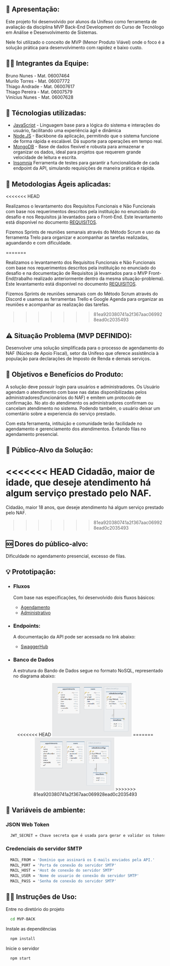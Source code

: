 ## 📑 Apresentação:

Este projeto foi desenvolvido por alunos da Unifeso como ferramenta de avaliação da disciplina MVP Back-End Development do Curso de Tecnólogo em Análise e Desenvolvimento de Sistemas.

Nele foi utilizado o conceito de MVP (Menor Produto Viável) onde o foco é a solução prática para desenvolvimento com rapidez e baixo custo.

## 👨‍💻 Integrantes da Equipe:

Bruno Nunes - Mat. 06007464 <br>
Murilo Torres - Mat. 06007772 <br>
Thiago Andrade - Mat. 06007617 <br>
Thiago Pereira - Mat. 06007579 <br>
Vinícius Nunes - Mat. 06007628 <br>

## 🤖 Técnologias utilizadas:

-   [JavaScript](https://developer.mozilla.org/pt-BR/docs/Web/JavaScript) - Linguagem base para a lógica do sistema e interações do usuário, facilitando uma experiência ágil e dinâmica
-   [Node.JS](https://nodejs.org/pt) - Backbone da aplicação, permitindo que o sistema funcione de forma rápida e escalável. Dá suporte para operações em tempo real.
-   [MongoDB](https://www.mongodb.com/pt-br) - Base de dados flexível e robusta para armazenar e organizar os dados, ideal para projetos que requerem grande velocidade de leitura e escrita.
-   [Insomnia](https://insomnia.rest/download) Ferramenta de testes para garantir a funcionalidade de cada endpoint da API, simulando requisições de maneira prática e rápida.

## 🚀 Metodologias Ágeis aplicadas:
<<<<<<< HEAD

Realizamos o levantamento dos Requisitos Funcionais e Não Funcionais com base nos requerimentos descritos pela instituição no enunciado do desafio e nos Requisitos já levantados para o Front-End. Este levantamento está disponível no documento [REQUISITOS](REQUISITOS.xlsx).

Fizemos Sprints de reuniões semanais através do Método Scrum e uso da ferramenta Trelo para organizar e acompanhar as tarefas realizadas, aguandando e com dificuldade.

=======
    
  Realizamos o levantamento dos Requisitos Funcionais e Não Funcionais com base nos requerimentos descritos pela instituição no enunciado do desafio e na documentação de Requisitos já levantados para o MVP Front-End(trabalho realizado anteriormente dentro da mesma situação-problema). Este levantamento está disponível no documento [REQUISITOS](docs/REQUISITOS.xlsx).

  Fizemos Sprints de reuniões semanais com do Método Scrum através do Discord e usamos as ferramentas Trello e Google Agenda para organizar as reuniões e acompanhar as realização das tarefas.
    
>>>>>>> 81ea920380741a2f367aac069928ead0c2035493
## ⚠️ Situação Problema (MVP DEFINIDO):

Desenvolver uma solução simplificada para o processo de agendamento do NAF (Núcleo de Apoio Fiscal), setor da Unifeso que oferece assistência à população para declarações de Imposto de Renda e demais serviços.

## 🎯 Objetivos e Benefícios do Produto:

A solução deve possuir login para usuários e administradores. Os Usuário agendam o atendimento com base nas datas disponibilizadas pelos administradores(funcionários do NAF) e emitem um protocolo de confirmação. No ato do atendimento os administradores confirmam ou cancelam atendimento no sistema. Podendo também, o usuário deixar um comentário sobre a experiencia do serviço prestado.

Com esta ferramenta, intituição e comunidade terão facilidade no agendamento e gerenciamento dos atendimentos. Evitando filas no agendamento presencial.

## 👥 Público-Alvo da Solução:

<<<<<<< HEAD
Cidadão, maior de idade, que deseje atendimento há algum serviço prestado pelo NAF.
=======
  Cidadão, maior 18 anos, que deseje atendimento há algum serviço prestado pelo NAF.
>>>>>>> 81ea920380741a2f367aac069928ead0c2035493

## 🆘 Dores do público-alvo:

Dificuldade no agendamento presencial, excesso de filas.

## 💡 Prototipação:

-   ### Fluxos

    Com base nas especificações, foi desenvolvido dois fluxos básicos:

    -   [Agendamento](https://github.com/thiagogigante/MVP-BACK/blob/main/docs/images/fluxo-agendamento.jpeg)
    -   [Administrativo](https://github.com/thiagogigante/MVP-BACK/blob/main/docs/images/fluxo-administracao.jpeg)

- ### Endpoints:

  A documentação da API pode ser acessada no link abaixo:
  - [SwaggerHub](https://app.swaggerhub.com/apis-docs/BRUNONUNES72/mvp-back_end/1.0.0#/)

-   ### Banco de Dados
    A estrutura do Bando de Dados segue no formato NoSQL, representado no diagrama abaixo:

<p align="center">
<<<<<<< HEAD
  <img alt="Tabelas do Banco de Dados" src="./docs/images/tabelas_bd.png" width="50%">
=======
  <img alt="Tabelas do Banco de Dados" src="./docs/tabelas_bd.png" width="50%">
>>>>>>> 81ea920380741a2f367aac069928ead0c2035493
</p>



## 🔐 Variáveis de ambiente:

### JSON Web Token

```bash
  JWT_SECRET = Chave secreta que é usada para gerar e validar os tokens JSON Web Token (JWT).
```

### Credenciais do servidor SMTP

```bash
  MAIL_FROM = 'Domínio que assinará os E-mails enviados pela API.'
  MAIL_PORT = 'Porta de conexão do servidor SMTP'
  MAIL_HOST = 'Host de conexão do servidor SMTP'
  MAIL_USER = 'Nome de usuario de conexão do servidor SMTP'
  MAIL_PASS = 'Senha de conexão do servidor SMTP'
```

## 👨‍🏫 Instruções de Uso:

Entre no diretório do projeto

```bash
  cd MVP-BACK
```

Instale as dependências

```bash
  npm install
```

Inicie o servidor

```bash
  npm start
```
